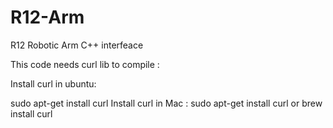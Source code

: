 # R12-Arm
R12 Robotic Arm C++ interfeace

This code needs curl lib to compile :

Install curl in ubuntu:

  sudo apt-get install curl
Install curl in Mac :
  sudo apt-get install curl
  or
  brew install curl
  
  
